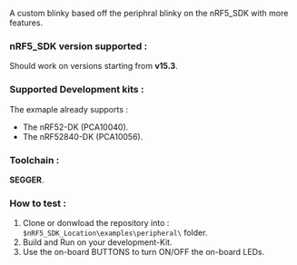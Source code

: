 
A custom blinky based off the periphral blinky on the nRF5_SDK with more features.

### nRF5_SDK version supported :
Should work on versions starting from **v15.3**.

### Supported Development kits : 
The exmaple already supports :
* The nRF52-DK (PCA10040).
* The nRF52840-DK (PCA10056).

### Toolchain :
**SEGGER**. 

### How to test :
1. Clone or donwload the repository into : ``$nRF5_SDK_Location\examples\peripheral\`` folder.
2. Build and Run on your development-Kit.
3. Use the on-board BUTTONS to turn ON/OFF the on-board LEDs.


